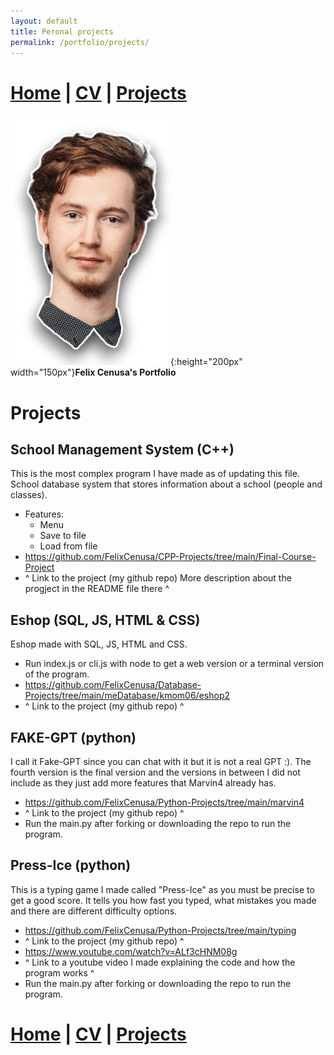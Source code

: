 ```yaml
---
layout: default
title: Peronal projects
permalink: /portfolio/projects/
---
```

# [Home](/portfolio) | [CV](/portfolio/cv/) | [Projects](/portfolio/projects/)
![Logo](/assets/img/me.png){:height="200px" width="150px"}**Felix Cenusa's Portfolio**

# Projects

## School Management System (C++)
This is the most complex program I have made as of updating this file.
School database system that stores information about a school (people and classes).
- Features:
    - Menu
    - Save to file
    - Load from file
- https://github.com/FelixCenusa/CPP-Projects/tree/main/Final-Course-Project
- ^ Link to the project (my github repo) More description about the progject in the README file there ^

## Eshop (SQL, JS, HTML & CSS)
Eshop made with SQL, JS, HTML and CSS.
- Run index.js or cli.js with node to get a web version or a terminal version of the program.
- https://github.com/FelixCenusa/Database-Projects/tree/main/meDatabase/kmom06/eshop2
- ^ Link to the project (my github repo) ^

## FAKE-GPT (python)
I call it Fake-GPT since you can chat with it but it is not a real GPT :). The fourth version is the final version and the versions in between I did not include as they just add more features that Marvin4 already has.
- https://github.com/FelixCenusa/Python-Projects/tree/main/marvin4
- ^ Link to the project (my github repo) ^
- Run the main.py after forking or downloading the repo to run the program.

## Press-Ice (python)
This is a typing game I made called "Press-Ice" as you must be precise to get a good score. 
It tells you how fast you typed, what mistakes you made and there are different difficulty options.
- https://github.com/FelixCenusa/Python-Projects/tree/main/typing
- ^ Link to the project (my github repo) ^
- https://www.youtube.com/watch?v=ALf3cHNM08g
- ^ Link to a youtube video I made explaining the code and how the program works ^
- Run the main.py after forking or downloading the repo to run the program.

# [Home](/portfolio) | [CV](/portfolio/cv/) | [Projects](/portfolio/projects/)
